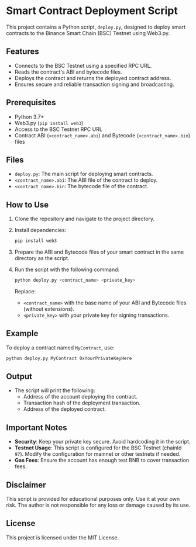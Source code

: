 
# Smart Contract Deployment Script

This project contains a Python script, `deploy.py`, designed to deploy smart contracts to the Binance Smart Chain (BSC) Testnet using Web3.py.

## Features

- Connects to the BSC Testnet using a specified RPC URL.
- Reads the contract's ABI and bytecode files.
- Deploys the contract and returns the deployed contract address.
- Ensures secure and reliable transaction signing and broadcasting.

## Prerequisites

- Python 3.7+
- Web3.py (`pip install web3`)
- Access to the BSC Testnet RPC URL
- Contract ABI (`<contract_name>.abi`) and Bytecode (`<contract_name>.bin`) files

## Files

- `deploy.py`: The main script for deploying smart contracts.
- `<contract_name>.abi`: The ABI file of the contract to deploy.
- `<contract_name>.bin`: The bytecode file of the contract.

## How to Use

1. Clone the repository and navigate to the project directory.

2. Install dependencies:
   ```bash
   pip install web3
   ```

3. Prepare the ABI and Bytecode files of your smart contract in the same directory as the script.

4. Run the script with the following command:
   ```bash
   python deploy.py <contract_name> <private_key>
   ```
   Replace:
   - `<contract_name>` with the base name of your ABI and Bytecode files (without extensions).
   - `<private_key>` with your private key for signing transactions.

## Example

To deploy a contract named `MyContract`, use:
```bash
python deploy.py MyContract 0xYourPrivateKeyHere
```

## Output

- The script will print the following:
  - Address of the account deploying the contract.
  - Transaction hash of the deployment transaction.
  - Address of the deployed contract.

## Important Notes

- **Security**: Keep your private key secure. Avoid hardcoding it in the script.
- **Testnet Usage**: This script is configured for the BSC Testnet (chainId `97`). Modify the configuration for mainnet or other testnets if needed.
- **Gas Fees**: Ensure the account has enough test BNB to cover transaction fees.

## Disclaimer

This script is provided for educational purposes only. Use it at your own risk. The author is not responsible for any loss or damage caused by its use.

## License

This project is licensed under the MIT License.
